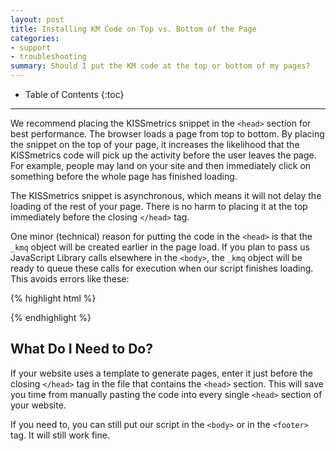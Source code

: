 ```yaml
---
layout: post
title: Installing KM Code on Top vs. Bottom of the Page
categories:
- support
- troubleshooting
summary: Should I put the KM code at the top or bottom of my pages?
---
```

* Table of Contents
{:toc}
* * *

We recommend placing the KISSmetrics snippet in the `<head>` section for best performance. The browser loads a page from top to bottom. By placing the snippet on the top of your page, it increases the likelihood that the KISSmetrics code will pick up the activity before the user leaves the page. For example, people may land on your site and then immediately click on something before the whole page has finished loading.

The KISSmetrics snippet is asynchronous, which means it will not delay the loading of the rest of your page. There is no harm to placing it at the top immediately before the closing `</head>` tag.

One minor (technical) reason for putting the code in the `<head>` is that the `_kmq` object will be created earlier in the page load. If you plan to pass us JavaScript Library calls elsewhere in the `<body>`, the `_kmq` object will be ready to queue these calls for execution when our script finishes loading. This avoids errors like these:

{% highlight html %}
<script type="text/javascript">
// This order causes JavaScript errors: "ReferenceError: _kmq is not defined"
  _kmq.push(['record', 'My Event']);  //_kmq has not been instantiated yet
  ...
  var _kmq = _kmq || [];
  ...
</script>
{% endhighlight %}

## What Do I Need to Do?

If your website uses a template to generate pages, enter it just before the closing `</head>` tag in the file that contains the `<head>` section. This will save you time from manually pasting the code into every single `<head>` section of your website.

If you need to, you can still put our script in the `<body>` or in the `<footer>` tag. It will still work fine.
